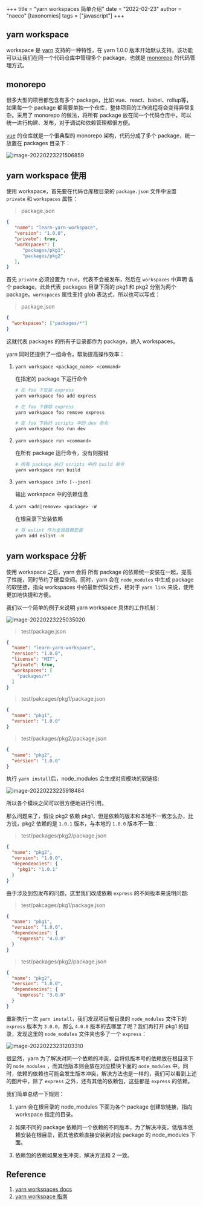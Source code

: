 +++
title = "yarn workspaces 简单介绍"
date = "2022-02-23"
author = "naeco"
[taxonomies]
tags = ["javascript"]
+++



## yarn workspace

workspace 是 [yarn](https://www.npmjs.com/package/yarn) 支持的一种特性，在 yarn 1.0.0 版本开始默认支持。该功能可以让我们在同一个代码仓库中管理多个 package，也就是 [monorepo](https://en.wikipedia.org/wiki/Monorepo) 的代码管理方式。




## monorepo
很多大型的项目都包含有多个 package，比如 vue、react、babel、rollup等，如果每一个 package 都需要单独一个仓库，整体项目的工作流程将会变得异常复杂。采用了 monorepo 的做法，将所有 package 放在同一个代码仓库中，可以统一进行构建、发布，对于调试和依赖管理都很方便。

[vue](https://github.com/vuejs/core) 的仓库就是一个很典型的 monorepo 架构，代码分成了多个 package，统一放置在 packages 目录下：

![image-20220223221506859](https://image.naeco.top/blog/1645625707203.png)



## yarn workspace 使用

使用 workspace，首先要在代码仓库根目录的 `package.json` 文件中设置 `private` 和 `workspaces` 属性：

> package.json

```json
{
   "name": "learn-yarn-workspace",
   "version": "1.0.0",
   "private": true,
   "workspaces": [
      "packages/pkg1",
      "packages/pkg2"
   ],
}
```

首先 `private` 必须设置为 `true`，代表不会被发布，然后在 `workspaces` 中声明 各个 package，此处代表 packages 目录下面的 pkg1 和 pkg2 分别为两个 package。`workspaces` 属性支持 glob 表达式，所以也可以写成：

> package.json

```json
{
  "workspaces": ["packages/*"]
}
```

这就代表 packages 的所有子目录都作为 package，纳入 workspaces。

yarn 同时还提供了一组命令，帮助提高操作效率：

1. `yarn workspace <package_name> <command>`

   在指定的 package 下运行命令

   ```bash
   # 在 foo 下安装 express
   yarn workspace foo add express
   
   # 在 foo 下移除 express
   yarn workspace foo remove express
   
   # 在 foo 下执行 scripts 中的 dev 命令
   yarn workspace foo run dev
   ```

2. `yarn workspace run <command>`

   在所有 package 运行命令，没有则报错

   ```bash
   # 所有 package 执行 scripts 中的 build 命令
   yarn workspace run build
   ```

3. `yarn workspace info [--json]`

   输出 workspace 中的依赖信息

4. `yarn <add|remove> <package> -W`

   在根目录下安装依赖

   ```bash
   # 将 eslint 作为全局依赖安装
   yarn add eslint -W
   ```

   

## yarn workspace 分析

使用 workspace 之后，yarn 会将 所有 package 的依赖统一安装在一起，提高了性能，同时节约了硬盘空间。同时，yarn 会在 `node_modules` 中生成 package 的软链接，指向 workspaces 中的最新代码文件，相对于 `yarn link` 来说，使用更加地快捷和方便。

我们以一个简单的例子来说明 yarn workspace 具体的工作机制：

![image-20220223225035020](https://image.naeco.top/blog/1645627835280.png)

> test/package.json

```json
{
  "name": "learn-yarn-workspace",
  "version": "1.0.0",
  "license": "MIT",
  "private": true,
  "workspaces": [
    "packages/*"
  ]
}
```

> test/pakcages/pkg1/package.json

```json
{
  "name": "pkg1",
  "version": "1.0.0"
}
```

> test/packages/pkg2/package.json

```json
{
  "name": "pkg2",
  "version": "1.0.0"
}
```

执行 `yarn install`后，node_modules 会生成对应模块的软链接:

![image-20220223225918484](https://image.naeco.top/blog/1645628358738.png)

所以各个模块之间可以很方便地进行引用。

那么问题来了，假设 pkg2 依赖 pkg1，但是依赖的版本和本地不一致怎么办，比方说，pkg2 依赖的是 `1.0.1` 版本，与本地的 `1.0.0` 版本不一致：

> test/packages/pkg2/package.json

```json
{
  "name": "pkg2",
  "version": "1.0.0",
  "dependencies": {
    "pkg1": "1.0.1"
  }
}
```

由于涉及到包发布的问题，这里我们改成依赖 `express` 的不同版本来说明问题:
> test/pakcages/pkg1/package.json

```json
{
  "name": "pkg1",
  "version": "1.0.0",
  "dependencies": {
    "express": "4.0.0"
  }
}
```

> test/packages/pkg2/package.json

```json
{
  "name": "pkg2",
  "version": "1.0.0",
  "dependencies": {
    "express": "3.0.0"
  }
}
```

重新执行一次 `yarn install`，我们发现项目根目录的 `node_modules`  文件下的 `express` 版本为 `3.0.0`，那么 `4.0.0` 版本的去哪里了呢？我们再打开 pkg1 的目录，发现这里的 `node_modules` 文件夹也多了一个 `express`：

![image-20220223231203310](https://image.naeco.top/blog/1645629123555.png)

很显然，yarn 为了解决对同一个依赖的冲突，会将低版本号的依赖放在根目录下的 `node_modules` ，而其他版本则会放在对应模块下面的 `node_modules` 中。同时，依赖的依赖也可能会发生版本冲突，解决方法也是一样的，我们可以看到上述的图片中，除了 `express` 之外，还有其他的依赖包，这些都是 `express` 的依赖。

我们简单总结一下规则：

1. yarn 会在根目录的 node_modules 下面为各个 package 创建软链接，指向 workspace 指定的目录。

2. 如果不同的 package 依赖同一个依赖的不同版本，为了解决冲突，低版本依赖安装在根目录，而其他依赖直接安装到对应 package 的 node_modules 下面。

3. 依赖包的依赖如果发生冲突，解决方法和 2 一致。

   


## Reference

1. [yarn workspaces docs](https://classic.yarnpkg.com/en/docs/workspaces)
2. [yarn workspace 指南](https://zhuanlan.zhihu.com/p/381794854)
